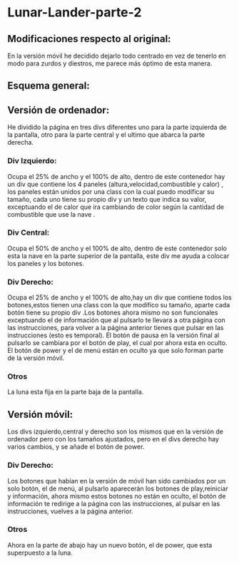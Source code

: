 # Lunar-Lander-parte-2

## Modificaciones respecto al original:
En la versión móvil he decidido dejarlo todo centrado en vez de tenerlo en modo para zurdos y diestros, me parece más óptimo de esta manera.

## Esquema general:

## Versión de ordenador:

He dividido la página en tres divs diferentes uno para la parte izquierda de la pantalla, otro para la parte central y el ultimo que abarca la parte derecha.

### Div Izquierdo: 

Ocupa el 25% de ancho y el 100% de alto, dentro de este contenedor hay un div que contiene los 4 paneles (altura,velocidad,combustible y calor) , los paneles están unidos por una class con la cual puedo modificar su tamaño, cada uno tiene su propio div y un texto que indica su valor, exceptuando el de calor que ira cambiando de color según la cantidad de combustible que use la nave .

### Div Central: 

Ocupa el 50% de ancho y el 100% de alto, dentro de este contenedor solo esta la nave en la parte superior de la pantalla, este div me ayuda a colocar los paneles y los botones.

### Div Derecho:

Ocupa el 25% de ancho y el 100% de alto,hay un div que contiene todos los botones,estos tienen una class con la que modifico su tamaño, aparte cada botón tiene su propio div .Los botones ahora mismo no son funcionales exceptuando el de información que al pulsarlo te llevara a otra página con las instrucciones, para volver a la página anterior tienes que pulsar en las instrucciones (esto es temporal). El botón de pausa en la versión final al pulsarlo se cambiara por el botón de play, el cual  por ahora esta en oculto. El botón de power y el de menú están en oculto ya que solo forman parte de la versión móvil.

### Otros

La luna esta fija en la parte baja de la pantalla.

## Versión móvil:

Los divs izquierdo,central y derecho  son los mismos que en la versión de ordenador pero con los tamaños ajustados, pero en el divs derecho hay varios cambios, y se añade el botón de power.

### Div Derecho:

Los botones que habían en la versión de móvil han sido cambiados por un solo botón, el de menú, al pulsarlo aparecerán los botones de play,reiniciar y información, ahora mismo estos botones no están en oculto, el botón de información te redirige a la página con las instrucciones, al pulsar en las instrucciones, vuelves a la página anterior.

### Otros

Ahora en la parte de abajo hay un nuevo botón, el de power, que esta superpuesto a la luna.
